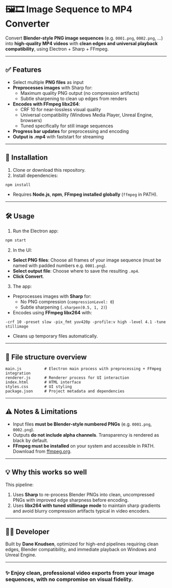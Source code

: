 # 🖼️🎞️ **Image Sequence to MP4 Converter**

Convert **Blender-style PNG image sequences** (e.g. `0001.png`, `0002.png`, ...) into **high-quality MP4 videos** with **clean edges and universal playback compatibility**, using Electron + Sharp + FFmpeg.

---

## ✅ **Features**

- Select multiple **PNG files** as input  
- **Preprocesses images** with Sharp for:
  - Maximum quality PNG output (no compression artifacts)  
  - Subtle sharpening to clean up edges from renders  
- **Encodes with FFmpeg libx264**:
  - CRF 10 for near-lossless visual quality  
  - Universal compatibility (Windows Media Player, Unreal Engine, browsers)  
  - Tuned specifically for still image sequences
- **Progress bar updates** for preprocessing and encoding  
- **Output is .mp4** with faststart for streaming

---

## 🚀 **Installation**

1. Clone or download this repository.
2. Install dependencies:

```bash
npm install
```

- Requires **Node.js**, **npm**, **FFmpeg installed globally** (`ffmpeg` in PATH).

---

## 🛠️ **Usage**

1. Run the Electron app:

```bash
npm start
```

2. In the UI:

- **Select PNG files**: Choose all frames of your image sequence (must be named with padded numbers e.g. `0001.png`).
- **Select output file**: Choose where to save the resulting `.mp4`.
- **Click Convert**.

3. The app:

- Preprocesses images with **Sharp** for:
  - No PNG compression (`compressionLevel: 0`)  
  - Subtle sharpening (`.sharpen(0.5, 1, 2)`)
- Encodes using **FFmpeg libx264** with:

```
-crf 10 -preset slow -pix_fmt yuv420p -profile:v high -level 4.1 -tune stillimage
```

- Cleans up temporary files automatically.

---

## 📁 **File structure overview**

```
main.js          # Electron main process with preprocessing + FFmpeg integration
renderer.js      # Renderer process for UI interaction
index.html       # HTML interface
styles.css       # UI styling
package.json     # Project metadata and dependencies
```

---

## ⚠️ **Notes & Limitations**

- Input files **must be Blender-style numbered PNGs** (e.g. `0001.png`, `0002.png`).  
- Outputs **do not include alpha channels**. Transparency is rendered as black by default.
- **FFmpeg must be installed** on your system and accessible in PATH. Download from [ffmpeg.org](https://ffmpeg.org/download.html).

---

## 💡 **Why this works so well**

This pipeline:

1. Uses **Sharp** to re-process Blender PNGs into clean, uncompressed PNGs with improved edge sharpness before encoding.  
2. Uses **libx264 with tuned stillimage mode** to maintain sharp gradients and avoid blurry compression artifacts typical in video encoders.

---

## 👨‍💻 **Developer**

Built by **Dane Knudsen**, optimized for high-end pipelines requiring clean edges, Blender compatibility, and immediate playback on Windows and Unreal Engine.

---

### ✨ **Enjoy clean, professional video exports from your image sequences, with no compromise on visual fidelity.**

